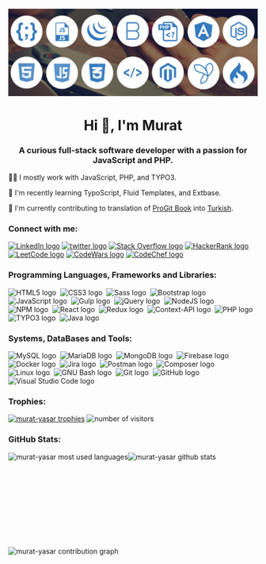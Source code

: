 ![MasterHead](https://github.com/murat-yasar/murat-yasar/blob/main/full-stack-banner-1210x423.jpeg)

<h1 align="center">Hi 👋, I'm Murat</h1>
<h3 align="center">A curious full-stack software developer with a passion for JavaScript and PHP. </h3>

<p align="start">👩‍💻 I mostly work with JavaScript, PHP, and TYPO3.</p>
<p align="start">🧠 I'm recently learning TypoScript, Fluid Templates, and Extbase.</p>
<p align="start">🎇 I'm currently contributing to translation of <a href="https://git-scm.com/book/en/v2">ProGit Book</a> into <a href="https://github.com/murat-yasar/progit2-tr">Turkish</a>.</p>

<h3 align="start">Connect with me:</h3>
<p align="start">
  <a href="https://linkedin.com/in/murat-yasar" target="blank"><img src="https://img.shields.io/badge/LinkedIn-0077B5?style=for-the-badge&logo=linkedin&logoColor=white" alt="LinkedIn logo" title="LinkedIn" height="25" /></a>
  <a href="https://twitter.com/devmuratyasar" target="blank"><img src="https://img.shields.io/badge/Twitter-1DA1F2?style=for-the-badge&logo=twitter&logoColor=white" alt="twitter logo" title="twitter" height="25" /></a>
  <a href="https://stackoverflow.com/users/23463499" target="blank"><img src="https://img.shields.io/badge/stack%20overflow-FE7A16?logo=stack-overflow&logoColor=white&style=for-the-badge" alt="Stack Overflow logo" title="Stack Overflow" height="25" /></a>
  <a href="https://www.hackerrank.com/dev_muratyasar" target="blank"><img src="https://img.shields.io/badge/HackerRank-00EA64.svg?style=for-the-badge&logo=HackerRank&logoColor=white" alt="HackerRank logo" title="HackerRank" height="25" /></a>
  <a href="https://www.leetcode.com/murat-yasar" target="blank"><img src="https://img.shields.io/badge/LeetCode-FFA116.svg?style=for-the-badge&logo=LeetCode&logoColor=white" alt="LeetCode logo" title="LeetCode" height="25" /></a>
  <a href="https://www.codewars.com/users/murat-yasar" target="blank"><img src="https://img.shields.io/badge/Codewars-B1361E.svg?style=for-the-badge&logo=Codewars&logoColor=white" alt="CodeWars logo" title="CodeWars" height="25" /></a>
  <a href="https://www.codechef.com/users/muratyasar" target="blank"><img src="https://img.shields.io/badge/CodeChef-5B4638.svg?style=for-the-badge&logo=CodeChef&logoColor=white" alt="CodeChef logo" title="CodeChef" height="25" /></a>
</p>

<h3 align="start">Programming Languages, Frameworks and Libraries:</h3>
<p align="start">
  <img src="https://img.shields.io/badge/HTML5-E34F26.svg?style=for-the-badge&logo=HTML5&logoColor=white" alt="HTML5 logo" title="HTML5" height="25" />&nbsp;
  <img src="https://img.shields.io/badge/CSS3-1572B6.svg?style=for-the-badge&logo=CSS3&logoColor=white" alt="CSS3 logo" title="CSS3" height="25" />&nbsp;
  <img src="https://img.shields.io/badge/Sass-CC6699.svg?style=for-the-badge&logo=Sass&logoColor=white" alt="Sass logo" title="Sass" height="25" />&nbsp;
  <img src="https://img.shields.io/badge/Bootstrap-7952B3.svg?style=for-the-badge&logo=Bootstrap&logoColor=white" alt="Bootstrap logo" title="Bootstrap" height="25" />&nbsp;
  <img src="https://img.shields.io/badge/JavaScript-F7DF1E.svg?style=for-the-badge&logo=JavaScript&logoColor=black" alt="JavaScript logo" title="JavaScript" height="25" />&nbsp;
  <img src="https://img.shields.io/badge/gulp-CF4647.svg?style=for-the-badge&logo=gulp&logoColor=white" alt="Gulp logo" title="Gulp" height="25" />&nbsp;
  <img src="https://img.shields.io/badge/jQuery-0769AD.svg?style=for-the-badge&logo=jQuery&logoColor=white" alt="jQuery logo" title="jQuery" height="25" />&nbsp;
  <img src="https://img.shields.io/badge/Node.js-339933.svg?style=for-the-badge&logo=nodedotjs&logoColor=white" alt="NodeJS logo" title="NodeJS" height="25" />&nbsp;
  <img src="https://img.shields.io/badge/npm-CB3837.svg?style=for-the-badge&logo=npm&logoColor=white" alt="NPM logo" title="NPM" height="25" />&nbsp;
  <img src="https://img.shields.io/badge/React-61DAFB.svg?style=for-the-badge&logo=React&logoColor=black" alt="React logo" title="React" height="25" />&nbsp;
  <img src="https://img.shields.io/badge/Redux-764ABC.svg?style=for-the-badge&logo=Redux&logoColor=white" alt="Redux logo" title="Redux" height="25" />&nbsp;
  <img src="https://img.shields.io/badge/Context--Api-282C34?style=for-the-badge&logo=react" alt="Context-API logo" title="Context-API" height="25" />&nbsp;
  <img src="https://img.shields.io/badge/PHP-777BB4.svg?style=for-the-badge&logo=PHP&logoColor=white" alt="PHP logo" title="PHP" height="25" />&nbsp;
  <img src="https://img.shields.io/badge/TYPO3-FF8700.svg?style=for-the-badge&logo=TYPO3&logoColor=white" alt="TYPO3 logo" title="TYPO3" height="25" />&nbsp;
  <img src="https://img.shields.io/badge/java-%23ED8B00.svg?style=for-the-badge&logo=openjdk&logoColor=white" alt="Java logo" title="Java" height="25" />&nbsp;
</p>

<h3 align="start">Systems, DataBases and Tools:</h3>
<p align="start"> 
  <img src="https://img.shields.io/badge/MySQL-4479A1.svg?style=for-the-badge&logo=MySQL&logoColor=white" alt="MySQL logo" title="MySQL" height="25" />&nbsp;
  <img src="https://img.shields.io/badge/MariaDB-003545.svg?style=for-the-badge&logo=MariaDB&logoColor=white" alt="MariaDB logo" title="MariaDB" height="25" />&nbsp;
  <img src="https://img.shields.io/badge/MongoDB-47A248.svg?style=for-the-badge&logo=MongoDB&logoColor=white" alt="MongoDB logo" title="MongoDB" height="25" />&nbsp;
  <img src="https://img.shields.io/badge/Firebase-FFCA28.svg?style=for-the-badge&logo=Firebase&logoColor=black" alt="Firebase logo" title="Firebase" height="25" />&nbsp;
  <img src="https://img.shields.io/badge/Docker-2496ED.svg?style=for-the-badge&logo=Docker&logoColor=white" alt="Docker logo" title="Docker" height="25" />&nbsp;
  <img src="https://img.shields.io/badge/Jira-0052CC.svg?style=for-the-badge&logo=Jira&logoColor=white" alt="Jira logo" title="Jira" height="25" />&nbsp;
  <img src="https://img.shields.io/badge/Postman-FF6C37.svg?style=for-the-badge&logo=Postman&logoColor=white" alt="Postman logo" title="Postman" height="25" />&nbsp;
  <img src="https://img.shields.io/badge/Composer-885630.svg?style=for-the-badge&logo=Composer&logoColor=white" alt="Composer logo" title="Composer" height="25" />&nbsp;
  <img src="https://img.shields.io/badge/Linux-FCC624.svg?style=for-the-badge&logo=Linux&logoColor=black" alt="Linux logo" title="linux" height="25" />&nbsp;
  <img src="https://img.shields.io/badge/GNU%20Bash-4EAA25.svg?style=for-the-badge&logo=GNU-Bash&logoColor=white" alt="GNU Bash logo" title="GNU Bash" height="25" />&nbsp;
  <img src="https://img.shields.io/badge/Git-F05032.svg?style=for-the-badge&logo=Git&logoColor=white" alt="Git logo" title="Git" height="25" />&nbsp;
  <img src="https://img.shields.io/badge/GitHub-181717.svg?style=for-the-badge&logo=GitHub&logoColor=white" alt="GitHub logo" title="GitHub" height="25" />&nbsp;
  <img src="https://img.shields.io/badge/VS%20Code-282C34?logo=visual-studio-code&logoColor=007ACC" alt="Visual Studio Code logo" title="Visual Studio Code" height="25" />&nbsp;
</p>

<h3 align="start">Trophies:</h3>
<a href="https://github.com/ryo-ma/github-profile-trophy" align="left"><img src="https://github-profile-trophy.vercel.app/?username=murat-yasar&theme=tokyonight" alt="murat-yasar trophies" /></a>
<img src="https://komarev.com/ghpvc/?username=murat-yasar&label=Profile%20views&color=0e75b6&style=flat" alt="number of visitors" >

<h3 align="start">GitHub Stats:</h3>
<section width="100%">
  <img src="https://github-readme-stats.vercel.app/api/top-langs?username=murat-yasar&show_icons=true&locale=en&layout=compact&theme=city_lights" alt="murat-yasar most used languages" align="left" height="190" />
  <img src="https://github-readme-stats.vercel.app/api?username=murat-yasar&show_icons=true&locale=en&theme=city_lights" alt="murat-yasar github stats" align="left" height="190" />
</section>
<img src="http://github-profile-summary-cards.vercel.app/api/cards/profile-details?username=murat-yasar&theme=city_lights" alt="murat-yasar contribution graph" width="820" />
